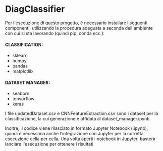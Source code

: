 # DiagClassifier

Per l'esecuzione di questo progetto, è necessario installare i seguenti componenti,
utilizzando la procedura adeguata a seconda dell'ambiente con cui si sta lavorando
(quindi pip, conda ecc.):

#### CLASSIFICATION:
- sklearn
- numpy
- pandas
- matplotlib

#### DATASET MANAGER:
- seaborn
- tensorflow
- keras

I file updatedDataset.csv e CNNFeatureExtraction.csv sono i dataset per la classificazione, la cui generazione è affidata al dataset_manager.ipynb.

Inoltre, il codice viene rilasciato in formato Jupyter Notebook (.ipynb), quindi è
necessaria anche l'integrazione con Jupyter per la corretta esecuzione cella per cella.
Una volta aperti i notebook in Jupyter, basterà lanciare l'esecuzione per ottenere i risultati.
